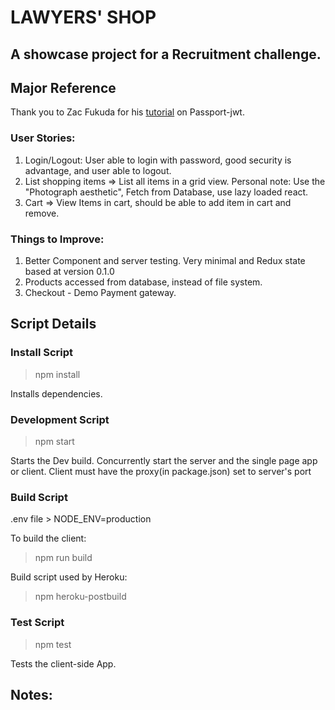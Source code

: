 # LAWYERS' SHOP

## A showcase project for a Recruitment challenge.

## Major Reference
Thank you to Zac Fukuda for his [tutorial](https://www.mokuji.me/article/passport-jwt-react) on Passport-jwt.

### User Stories:

1. Login/Logout: User able to login with password, good security is advantage, and user able to logout.
2. List shopping items => List all items in a grid view. Personal note: Use the "Photograph aesthetic", Fetch from Database, use lazy loaded react.
3. Cart => View Items in cart, should be able to add item in cart and remove.

### Things to Improve:
1. Better Component and server testing. Very minimal and Redux state based at version 0.1.0
2. Products accessed from database, instead of file system.
3. Checkout - Demo Payment gateway.

## Script Details

### Install Script

> npm install

Installs dependencies.

### Development Script

> npm start

Starts the Dev build.
Concurrently start the server and the single page app or client. Client must have the proxy(in package.json) set to server's
port

### Build Script

.env file > NODE_ENV=production

To build the client:
> npm run build

Build script used by Heroku:
> npm heroku-postbuild

### Test Script

> npm test

Tests the client-side App.

## Notes: